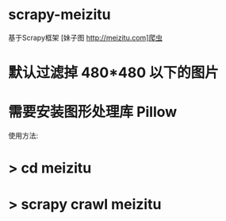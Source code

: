 # scrapy-meizitu
基于Scrapy框架 [妹子图 http://meizitu.com]爬虫

# 默认过滤掉 480*480 以下的图片
# 需要安装图形处理库 Pillow

使用方法:
# > cd meizitu
# > scrapy crawl meizitu
